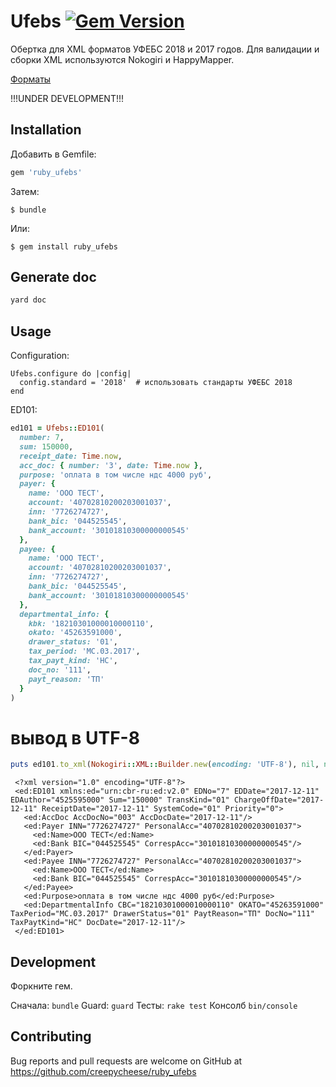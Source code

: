 # Ufebs [![Gem Version](https://badge.fury.io/rb/ruby_ufebs.svg)](https://badge.fury.io/rb/ruby_ufebs)

Обертка для XML форматов УФЕБС 2018 и 2017 годов. Для валидации и сборки XML используются Nokogiri и HappyMapper.

[Форматы](http://www.cbr.ru/analytics/?PrtId=Formats)

!!!UNDER DEVELOPMENT!!!

## Installation

Добавить в Gemfile:

```ruby
gem 'ruby_ufebs'
```

Затем:

    $ bundle

Или:

    $ gem install ruby_ufebs

## Generate doc

```sh
yard doc
```

## Usage

Configuration:

```
Ufebs.configure do |config|
  config.standard = '2018'  # использовать стандарты УФЕБС 2018
end
```

ED101:

```ruby
ed101 = Ufebs::ED101(
  number: 7,
  sum: 150000,
  receipt_date: Time.now,
  acc_doc: { number: '3', date: Time.now },
  purpose: 'оплата в том числе ндс 4000 руб',
  payer: {
    name: 'ООО ТЕСТ',
    account: '40702810200203001037',
    inn: '7726274727',
    bank_bic: '044525545',
    bank_account: '30101810300000000545'
  },
  payee: {
    name: 'ООО ТЕСТ',
    account: '40702810200203001037',
    inn: '7726274727',
    bank_bic: '044525545',
    bank_account: '30101810300000000545'
  },
  departmental_info: {
    kbk: '18210301000010000110',
    okato: '45263591000',
    drawer_status: '01',
    tax_period: 'МС.03.2017',
    tax_payt_kind: 'НС',
    doc_no: '111',
    payt_reason: 'ТП'
  }
)
```

# вывод в UTF-8

```ruby
puts ed101.to_xml(Nokogiri::XML::Builder.new(encoding: 'UTF-8'), nil, nil).to_xml
```

```
 <?xml version="1.0" encoding="UTF-8"?>
 <ed:ED101 xmlns:ed="urn:cbr-ru:ed:v2.0" EDNo="7" EDDate="2017-12-11" EDAuthor="4525595000" Sum="150000" TransKind="01" ChargeOffDate="2017-12-11" ReceiptDate="2017-12-11" SystemCode="01" Priority="0">
   <ed:AccDoc AccDocNo="003" AccDocDate="2017-12-11"/>
   <ed:Payer INN="7726274727" PersonalAcc="40702810200203001037">
     <ed:Name>ООО ТЕСТ</ed:Name>
     <ed:Bank BIC="044525545" CorrespAcc="30101810300000000545"/>
   </ed:Payer>
   <ed:Payee INN="7726274727" PersonalAcc="40702810200203001037">
     <ed:Name>ООО ТЕСТ</ed:Name>
     <ed:Bank BIC="044525545" CorrespAcc="30101810300000000545"/>
   </ed:Payee>
   <ed:Purpose>оплата в том числе ндс 4000 руб</ed:Purpose>
   <ed:DepartmentalInfo CBC="18210301000010000110" OKATO="45263591000" TaxPeriod="МС.03.2017" DrawerStatus="01" PaytReason="ТП" DocNo="111" TaxPaytKind="НС" DocDate="2017-12-11"/>
 </ed:ED101>
```

## Development
Форкните гем.

Сначала: `bundle`
Guard: `guard`
Тесты: `rake test`
Консолб `bin/console`

## Contributing

Bug reports and pull requests are welcome on GitHub at https://github.com/creepycheese/ruby_ufebs
